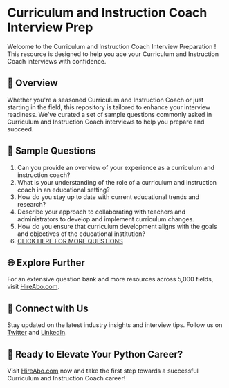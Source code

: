 # Curriculum and Instruction Coach Interview Prep

Welcome to the Curriculum and Instruction Coach Interview Preparation ! This resource is designed to help you ace your Curriculum and Instruction Coach interviews with confidence.

## 🚀 Overview

Whether you're a seasoned Curriculum and Instruction Coach or just starting in the field, this repository is tailored to enhance your interview readiness. We've curated a set of sample questions commonly asked in Curriculum and Instruction Coach interviews to help you prepare and succeed.

## 📝 Sample Questions

1. Can you provide an overview of your experience as a curriculum and instruction coach?
2. What is your understanding of the role of a curriculum and instruction coach in an educational setting?
3. How do you stay up to date with current educational trends and research?
4. Describe your approach to collaborating with teachers and administrators to develop and implement curriculum changes.
5. How do you ensure that curriculum development aligns with the goals and objectives of the educational institution?
6. [CLICK HERE FOR MORE QUESTIONS](https://hireabo.com/job/4_4_27/Curriculum%20and%20Instruction%20Coach)

## 🌐 Explore Further

For an extensive question bank and more resources across 5,000 fields, visit [HireAbo.com](https://www.hireabo.com).

## 📱 Connect with Us

Stay updated on the latest industry insights and interview tips. Follow us on [Twitter](https://twitter.com/hireabo) and [LinkedIn](https://www.linkedin.com/in/hire-abo-3609972a8/).

## 🚀 Ready to Elevate Your Python Career?

Visit [HireAbo.com](https://www.hireabo.com) now and take the first step towards a successful Curriculum and Instruction Coach career!